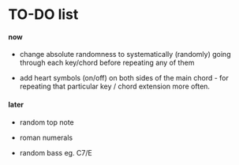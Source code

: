 # TO-DO list

#### now

- change absolute randomness to systematically (randomly) going through each key/chord before repeating any of them

- add heart symbols (on/off) on both sides of the main chord - for repeating that particular key / chord extension more often.

#### later

- random top note

- roman numerals

- random bass eg. C7/E
